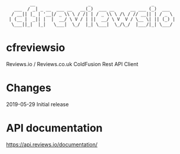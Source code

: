 ```
         __                    _                       _        
   ___  / _| _ __  ___ __   __(_)  ___ __      __ ___ (_)  ___  
  / __|| |_ | '__|/ _ \\ \ / /| | / _ \\ \ /\ / // __|| | / _ \ 
 | (__ |  _|| |  |  __/ \ V / | ||  __/ \ V  V / \__ \| || (_) |
  \___||_|  |_|   \___|  \_/  |_| \___|  \_/\_/  |___/|_| \___/ 

```
# cfreviewsio
Reviews.io / Reviews.co.uk ColdFusion Rest API Client

# Changes
2019-05-29 Initial release

# API documentation
https://api.reviews.io/documentation/

